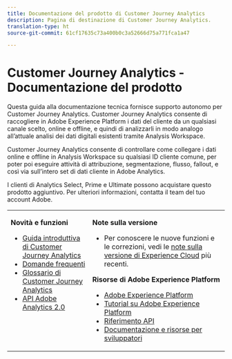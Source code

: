 ```yaml
---
title: Documentazione del prodotto di Customer Journey Analytics
description: Pagina di destinazione di Customer Journey Analytics.
translation-type: ht
source-git-commit: 61cf17635c73a400b0c3a52666d75a771fca1a47

---
```



# Customer Journey Analytics - Documentazione del prodotto

Questa guida alla documentazione tecnica fornisce supporto autonomo per Customer Journey Analytics. Customer Journey Analytics consente di raccogliere in Adobe Experience Platform i dati del cliente da un qualsiasi canale scelto, online e offline, e quindi di analizzarli in modo analogo all’attuale analisi dei dati digitali esistenti tramite Analysis Workspace.

Customer Journey Analytics consente di controllare come collegare i dati online e offline in Analysis Workspace su qualsiasi ID cliente comune, per poter poi eseguire attività di attribuzione, segmentazione, flusso, fallout, e così via sull’intero set di dati cliente in Adobe Analytics.

I clienti di Analytics Select, Prime e Ultimate possono acquistare questo prodotto aggiuntivo. Per ulteriori informazioni, contatta il team del tuo account Adobe.

<table frame="none"> 
 <tbody> 
  <tr> 
   <td colname="col1" colsep="0" rowsep="0" valign="top"> <p class="head"> <b>Novità e funzioni</b> </p> <p> 
     <ul> 
      <li><a href="https://docs.adobe.com/content/help/it-IT/analytics-platform/using/cja-overview/cja-getting-started.html"> Guida introduttiva di Customer Journey Analytics </a> </li> 
      <li><a href="https://docs.adobe.com/content/help/it-IT/analytics-platform/using/cja-overview/cja-faq.html"> Domande frequenti</a> </li> 
      <li><a href="https://docs.adobe.com/content/help/it-IT/analytics-platform/using/cja-overview/cja-glossary.html"> Glossario di Customer Journey Analytics</a> </li> 
      <li><a href="https://www.adobe.io/apis/experiencecloud/analytics/docs.html"> API Adobe Analytics 2.0</a> </li> 
     </ul> </p> </td> 
   <td colname="col2" valign="top"> <p class="head"><b>Note sulla versione</b> </p> 
    <ul> 
     <li>Per conoscere le nuove funzioni e le correzioni, vedi le <a href="https://docs.adobe.com/content/help/it-IT/release-notes/experience-cloud/current.html" format="https" scope="external">note sulla versione di Experience Cloud</a> più recenti. </li> 
    </ul> <p class="head"> <b>Risorse di Adobe Experience Platform</b> </p> 
    <ul> 
     <li><a href="https://www.adobe.com/it/experience-platform.html" format="http" scope="external"> Adobe Experience Platform</a> </li> 
     <li> <a href="https://www.adobe.io/apis/experienceplatform/home/tutorials.html" format="https" scope="external"> Tutorial su Adobe Experience Platform</a> </li> 
     <li><a href="https://www.adobe.io/apis/experienceplatform/home/api-reference.html" format="https" scope="external"> Riferimento API</a> </li> 
     <li><a href="https://www.adobe.com/it/experience-platform/documentation-and-developer-resources.html" format="https" scope="external"> Documentazione e risorse per sviluppatori</a> </li> 
    </ul> </td> 
  </tr> 
 </tbody> 
</table>